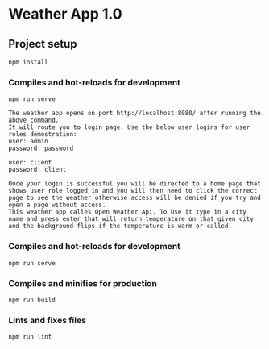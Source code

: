 # Weather App 1.0

## Project setup
```
npm install
```

### Compiles and hot-reloads for development
```
npm run serve
```
````
The weather app opens on port http://localhost:8080/ after running the above command. 
It will route you to login page. Use the below user logins for user roles demostration:
user: admin
password: password

user: client
password: client

Once your login is successful you will be directed to a home page that shows user role logged in and you will then need to click the correct page to see the weather otherwise access will be denied if you try and open a page without access.
This weather app calles Open Weather Api. To Use it type in a city name and press enter that will return temperature on that given city and the background flips if the temperature is warm or called. 
````

### Compiles and hot-reloads for development
````
npm run serve

````

### Compiles and minifies for production
```
npm run build
```

### Lints and fixes files
```
npm run lint
```
